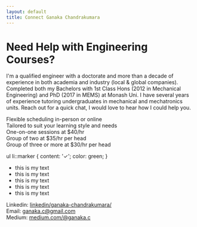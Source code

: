 ```yaml
---
layout: default
title: Connect Ganaka Chandrakumara
---
```


<div id="connect">
  <h1 class="pageTitle">Need Help with Engineering Courses?</h1>
  <div class="contactContent">
    <p class="intro">I'm a qualified engineer with a doctorate and more than a decade of experience in both academia and industry (local & global companies). Completed both my Bachelors with 1st Class Hons (2012 in Mechanical Engineering) and PhD (2017 in MEMS) at Monash Uni. I have several years of experience tutoring undergraduates in mechanical and mechatronics units. Reach out for a quick chat, I would love to hear how I could help you.</p>
     <dl>
  <!-- <dl {display: grid; grid-template-columns: max-content auto;}> -->
    <dt>Flexible scheduling in-person or online </dt>
    <dt>Tailored to suit your learning style and needs </dt>
    <dt>One-on-one sessions at $40/hr </dt>
    <dt>Group of two at $35/hr per head </dt>
    <dt>Group of three or more at $30/hr per head </dt>
    <!-- <dt>Youtube: <a href="https://www.youtube.com/@ganaka.c" target="_blank"> youtube/@ganaka.c </a> </dt> -->
  </dl>

  ul li::marker {
  content: '✓';
  color: green;
  }
  <ul>
  <li>this is my text</li>
  <li>this is my text</li>
  <li>this is my text</li>
  <li>this is my text</li>
  <li>this is my text</li>
  </ul>
  
  </div>
  <dl>
  <!-- <dl {display: grid; grid-template-columns: max-content auto;}> -->
    <dt>Linkedin: <a href="https://www.linkedin.com/in/ganaka-chandrakumara/" target="_blank"> linkedin/ganaka-chandrakumara/</a> </dt>
    <dt>Email: <a href="mailto:{{ganaka.c@gmail.com}}" target="_blank"> ganaka.c@gmail.com </a> </dt>
    <dt>Medium: <a href="https://medium.com/@ganaka.c" target="_blank"> medium.com/@ganaka.c </a> </dt>
    <!-- <dt>Youtube: <a href="https://www.youtube.com/@ganaka.c" target="_blank"> youtube/@ganaka.c </a> </dt> -->
  </dl>
</div>
